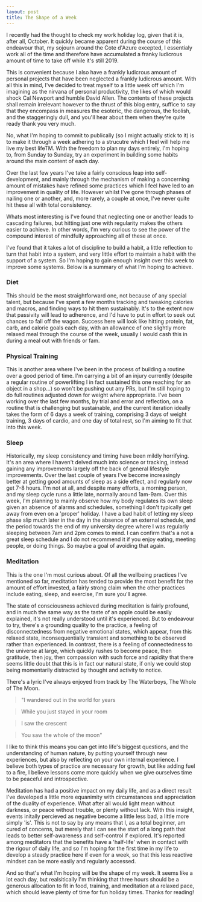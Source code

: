 ```yaml
---
layout: post
title: The Shape of a Week
---
```


I recently had the thought to check my work holiday log, given that it is, after all, October. It quickly became apparent during the course of this endeavour that, my sojourn around the Cote d'Azure excepted, I essentialy work all of the time and therefore have accumulated a franky ludicrous amount of time to take off while it's still 2019.

This is convenient because I also have a frankly ludicrous amount of personal projects that have been neglected a frankly ludicrous amount. With all this in mind, I've decided to treat myself to a little week off which I'm imagining as the nirvana of personal productivity, the likes of which would shock Cal Newport and humble David Allen. The contents of these projects shall remain irrelevant however to the thrust of this blog entry, suffice to say that they encompass in measures the esoteric, the dangerous, the foolish, and the staggeringly dull, and you'll hear about them when they're quite ready thank you very much.

No, what I'm hoping to commit to publically (so I might actually stick to it) is to make it through a week adhering to a strucutre which I feel will help me live my best lifeTM. With the freedom to plan my days entirely, I'm hoping to, from Sunday to Sunday, try an experiment in building some habits around the main content of each day.

Over the last few years I've take a fairly conscious leap into self-development, and mainly through the mechanism of making a concerning amount of mistakes have refined some practices which I feel have led to an improvement in quality of life. However whilst I've gone through phases of nailing one or another, and, more rarely, a couple at once, I've never quite hit these all with total consistency. 

Whats most interesting is I've found that neglecting one or another leads to cascading failures, but hitting just one with regularity makes the others easier to achieve. In other words, I'm very curious to see the power of the compound interest of mindfully approaching all of these at once.

I've found that it takes a lot of discipline to build a habit, a little reflection to turn that habit into a system, and very little effort to maintain a habit with the support of a system. So I'm hoping to gain enough insight over this week to improve some systems. Below is a summary of what I'm hoping to achieve.

### Diet
This should be the most straightforward one, not because of any special talent, but because I've spent a few months tracking and tweaking calories and macros, and finding ways to hit them sustainably. It's to the extent now that passivity will lead to adherence, and I'd have to put in effort to seek out chances to fall off the wagon. Success here will look like hitting protein, fat, carb, and calorie goals each day, with an allowance of one slightly more relaxed meal through the course of the week, usually I would cash this in during a meal out with friends or fam.

### Physical Training
This is another area where I've been in the process of building a routine over a good period of time. I'm carrying a bit of an injury currently (despite a regular routine of powerlifting I in fact sustained this one reaching for an object in a shop...) so won't be pushing out any PRs, but I'm still hoping to do full routines adjusted down for weight where appropriate. I've been working over the last few months, by trial and error and reflection, on a routine that is challenging but sustainable, and the current iteration ideally takes the form of 6 days a week of training, comprising 3 days of weight training, 3 days of cardio, and one day of total rest, so I'm aiming to fit that into this week.

### Sleep
Historically, my sleep consistency and timing have been mildly horrifying. It's an area where I haven't delved much into science or tracking, instead gaining any improvements largely off the back of general lifestyle improvements. Over the last couple of years I've become increasingly better at getting good amounts of sleep as a side effect, and regularly now get 7-8 hours. I'm not at all, and despite many efforts, a morning person, and my sleep cycle runs a little late, normally around 1am-9am. Over this week, I'm planning to mainly observe how my body regulates its own sleep given an absence of alarms and schedules, something I don't typically get away from even on a 'proper' holiday. I have a bad habit of letting my sleep phase slip much later in the day in the absence of an external schedule, and the period towards the end of my university degree where I was regularly sleeping between 7am and 2pm comes to mind. I can confirm that's a not a great sleep schedule and I do not recommend it if you enjoy eating, meeting people, or doing things. So maybe a goal of avoiding that again.

### Meditation
This is the one I'm most curious about. Of all the wellbeing practices I've mentioned so far, meditation has tended to provide the most benefit for the amount of effort invested, a fairly strong claim when the other practices include eating, sleep, and exercise, I'm sure you'll agree.

The state of consciousness achieved during meditation is fairly profound, and in much the same way as the taste of an apple could be easily explained, it's not really understood until it's experienced. But to endeavour to try, there's a grounding quality to the practice, a feeling of disconnectedness from negative emotional states, which appear, from this relaxed state, inconsequentially transient and something to be observed rather than experienced. In contrast, there is a feeling of connectedness to the universe at large, which quickly rushes to become peace, then gratitude, then joy, then compassion with such force and rapidity that there seems little doubt that this is in fact our natural state, if only we could stop being momentarily distracted by thought and activity to notice.

There's a lyric I've always enjoyed from track by The Waterboys, The Whole of The Moon.

>"I wandered out in the world for years

>While you just stayed in your room

>I saw the crescent

>You saw the whole of the moon"

I like to think this means you can get into life's biggest questions, and the understanding of human nature, by putting yourself through new experiences, but also by reflecting on your own internal experience. I believe both types of practice are necessary for growth, but like adding fuel to a fire, I believe lessons come more quickly when we give ourselves time to be peaceful and introspective.

Meditation has had a positive impact on my daily life, and as a direct result I've developed a little more equanimity with circumstances and appreciation of the duality of experience. What after all would light mean without darkness, or peace without trouble, or plenty without lack. With this insight, events initally percieved as negative become a little less bad, a little more simply 'is'. This is not to say by any means that I, as a total beginner, am cured of concerns, but merely that I can see the start of a long path that leads to better self-awareness and self-control if explored. It's reported among meditators that the benefits have a 'half-life' when in contact with the rigour of daily life, and so I'm hoping for the first time in my life to develop a steady practice here if even for a week, so that this less reactive mindset can be more easily and regularly accessed.

And so that's what I'm hoping will be the shape of my week. It seems like a lot each day, but realsitically I'm thinking that three hours should be a generous allocation to fit in food, training, and meditation at a relaxed pace, which should leave plenty of time for fun holiday times. Thanks for reading!
